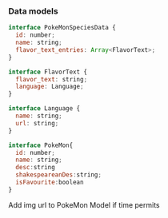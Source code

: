 ### Data models

```javascript
interface PokeMonSpeciesData {
  id: number;
  name: string;
  flavor_text_entries: Array<FlavorText>;
}

interface FlavorText {
  flavor_text: string;
  language: Language;
}

interface Language {
  name: string;
  url: string;
}

interface PokeMon{
  id: number;
  name: string;
  desc:string
  shakespeareanDes:string;
  isFavourite:boolean
}
```

Add img url to PokeMon Model if time permits
